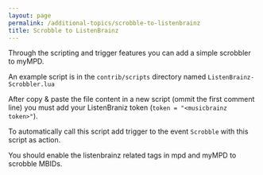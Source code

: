 ```yaml
---
layout: page
permalink: /additional-topics/scrobble-to-listenbrainz
title: Scrobble to ListenBrainz
---
```


Through the scripting and trigger features you can add a simple scrobbler to myMPD.

An example script is in the `contrib/scripts` directory named `ListenBrainz-Scrobbler.lua`

After copy & paste the file content in a new script (ommit the first comment line) you must add your ListenBraniz token (`token = "<musicbrainz token>"`).

To automatically call this script add trigger to the event `Scrobble` with this script as action.

You should enable the listenbrainz related tags in mpd and myMPD to scrobble MBIDs.
